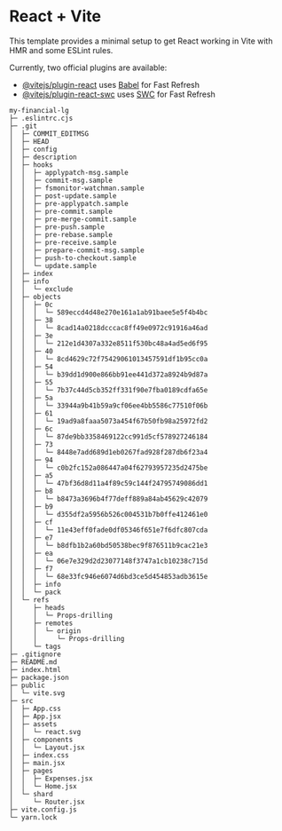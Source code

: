 # React + Vite

This template provides a minimal setup to get React working in Vite with HMR and some ESLint rules.

Currently, two official plugins are available:

- [@vitejs/plugin-react](https://github.com/vitejs/vite-plugin-react/blob/main/packages/plugin-react/README.md) uses [Babel](https://babeljs.io/) for Fast Refresh
- [@vitejs/plugin-react-swc](https://github.com/vitejs/vite-plugin-react-swc) uses [SWC](https://swc.rs/) for Fast Refresh

```
my-financial-lg
├─ .eslintrc.cjs
├─ .git
│  ├─ COMMIT_EDITMSG
│  ├─ HEAD
│  ├─ config
│  ├─ description
│  ├─ hooks
│  │  ├─ applypatch-msg.sample
│  │  ├─ commit-msg.sample
│  │  ├─ fsmonitor-watchman.sample
│  │  ├─ post-update.sample
│  │  ├─ pre-applypatch.sample
│  │  ├─ pre-commit.sample
│  │  ├─ pre-merge-commit.sample
│  │  ├─ pre-push.sample
│  │  ├─ pre-rebase.sample
│  │  ├─ pre-receive.sample
│  │  ├─ prepare-commit-msg.sample
│  │  ├─ push-to-checkout.sample
│  │  └─ update.sample
│  ├─ index
│  ├─ info
│  │  └─ exclude
│  ├─ objects
│  │  ├─ 0c
│  │  │  └─ 589eccd4d48e270e161a1ab91baee5e5f4b4bc
│  │  ├─ 38
│  │  │  └─ 8cad14a0218dcccac8ff49e0972c91916a46ad
│  │  ├─ 3e
│  │  │  └─ 212e1d4307a332e8511f530bc48a4ad5ed6f95
│  │  ├─ 40
│  │  │  └─ 8cd4629c72f75429061013457591df1b95cc0a
│  │  ├─ 54
│  │  │  └─ b39dd1d900e866bb91ee441d372a8924b9d87a
│  │  ├─ 55
│  │  │  └─ 7b37c44d5cb352ff331f90e7fba0189cdfa65e
│  │  ├─ 5a
│  │  │  └─ 33944a9b41b59a9cf06ee4bb5586c77510f06b
│  │  ├─ 61
│  │  │  └─ 19ad9a8faaa5073a454f67b50fb98a25972fd2
│  │  ├─ 6c
│  │  │  └─ 87de9bb3358469122cc991d5cf578927246184
│  │  ├─ 73
│  │  │  └─ 8448e7add689d1eb0267fad928f287db6f23a4
│  │  ├─ 94
│  │  │  └─ c0b2fc152a086447a04f62793957235d2475be
│  │  ├─ a5
│  │  │  └─ 47bf36d8d11a4f89c59c144f24795749086dd1
│  │  ├─ b8
│  │  │  └─ b8473a3696b4f77deff889a84ab45629c42079
│  │  ├─ b9
│  │  │  └─ d355df2a5956b526c004531b7b0ffe412461e0
│  │  ├─ cf
│  │  │  └─ 11e43eff0fade0df05346f651e7f6dfc807cda
│  │  ├─ e7
│  │  │  └─ b8dfb1b2a60bd50538bec9f876511b9cac21e3
│  │  ├─ ea
│  │  │  └─ 06e7e329d2d23077148f3747a1cb10238c715d
│  │  ├─ f7
│  │  │  └─ 68e33fc946e6074d6bd3ce5d454853adb3615e
│  │  ├─ info
│  │  └─ pack
│  └─ refs
│     ├─ heads
│     │  └─ Props-drilling
│     ├─ remotes
│     │  └─ origin
│     │     └─ Props-drilling
│     └─ tags
├─ .gitignore
├─ README.md
├─ index.html
├─ package.json
├─ public
│  └─ vite.svg
├─ src
│  ├─ App.css
│  ├─ App.jsx
│  ├─ assets
│  │  └─ react.svg
│  ├─ components
│  │  └─ Layout.jsx
│  ├─ index.css
│  ├─ main.jsx
│  ├─ pages
│  │  ├─ Expenses.jsx
│  │  └─ Home.jsx
│  └─ shard
│     └─ Router.jsx
├─ vite.config.js
└─ yarn.lock

```
